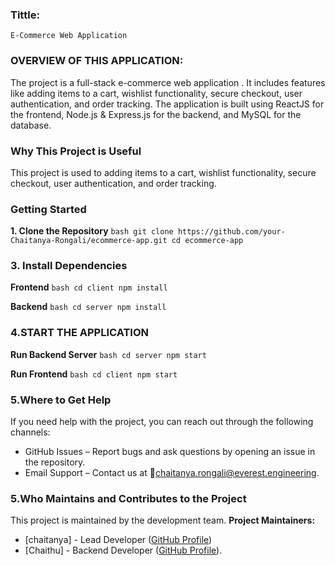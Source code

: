 ### Tittle:
    E-Commerce Web Application
### OVERVIEW OF THIS APPLICATION:
The project is a full-stack e-commerce web application .
It includes features like adding items to a cart, wishlist functionality, secure checkout, user authentication, and order tracking.
The application is built using ReactJS for the frontend, Node.js & Express.js for the backend, and MySQL for the database.
 ### Why This Project is Useful
This project is used to adding items to a cart, wishlist functionality, secure checkout, user authentication, and order tracking.

### Getting Started
 **1. Clone the Repository**
`bash
git clone https://github.com/your-Chaitanya-Rongali/ecommerce-app.git
cd ecommerce-app
`

### 3. Install Dependencies
**Frontend**
`bash
cd client
npm install
`  

 **Backend**
`bash
cd server
npm install`

### 4.START THE APPLICATION
**Run Backend Server**
`bash
cd server
npm start
` 

 **Run Frontend**
`bash
cd client
npm start`  

### 5.Where to Get Help
If you need help with the project, you can reach out through the following channels:
- GitHub Issues – Report bugs and ask questions by opening an issue in the repository.
- Email Support – Contact us at 📧chaitanya.rongali@everest.engineering.
### 5.Who Maintains and Contributes to the Project
This project is maintained by the  development team.
**Project Maintainers:**
- [chaitanya] - Lead Developer ([GitHub Profile](https://github.com/chaitanya-rongali))
- [Chaithu] - Backend Developer ([GitHub Profile](https://github.com/chaithu)).

